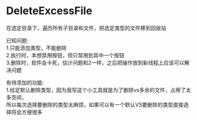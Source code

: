 DeleteExcessFile
================

在选定目录下，遍历所有子目录和文件，把选定类型的文件移到回收站


已知问题:  
	1.只能添加类型，不能删除  
	2.执行时，本想禁用按钮，但只禁用到其中一个按钮  
	3.删除时，软件会卡死，估计问题和2一样，之后把操作放到新线程上应该可以解决问题  
	
有待添加的功能:  
	1.给定默认删除类型，因为我写这个小工具就是为了删除vs多余的文件，占用了太多空间，  
	所以每次选择要删除的类型太麻烦，如果可以有一个默认VS要删除的类型直接选择将会方便很多  
